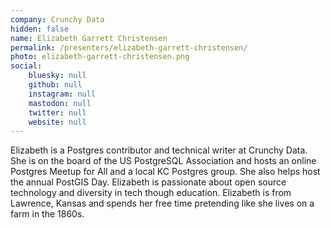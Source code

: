 ```yaml
---
company: Crunchy Data
hidden: false
name: Elizabeth Garrett Christensen
permalink: /presenters/elizabeth-garrett-christensen/
photo: elizabeth-garrett-christensen.png
social:
    bluesky: null
    github: null
    instagram: null
    mastodon: null
    twitter: null
    website: null
---
```


Elizabeth is a Postgres contributor and technical writer at Crunchy Data. She is on the board of the US PostgreSQL Association and hosts an online Postgres Meetup for All and a local KC Postgres group. She also helps host the annual PostGIS Day. Elizabeth is passionate about open source technology and diversity in tech though education. Elizabeth is from Lawrence, Kansas and spends her free time pretending like she lives on a farm in the 1860s.
